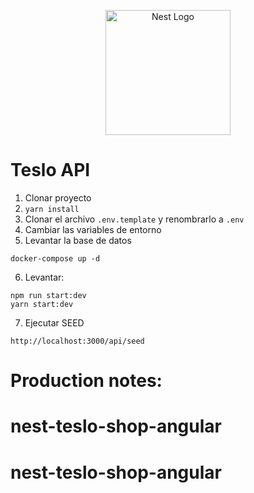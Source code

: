 <p align="center">
  <a href="http://nestjs.com/" target="blank"><img src="https://nestjs.com/img/logo-small.svg" width="200" alt="Nest Logo" /></a>
</p>

# Teslo API

1. Clonar proyecto
2. `yarn install`
3. Clonar el archivo `.env.template` y renombrarlo a `.env`
4. Cambiar las variables de entorno
5. Levantar la base de datos

```
docker-compose up -d
```

6. Levantar:

```
npm run start:dev
yarn start:dev

```

7. Ejecutar SEED

```
http://localhost:3000/api/seed
```

# Production notes:
# nest-teslo-shop-angular
# nest-teslo-shop-angular
